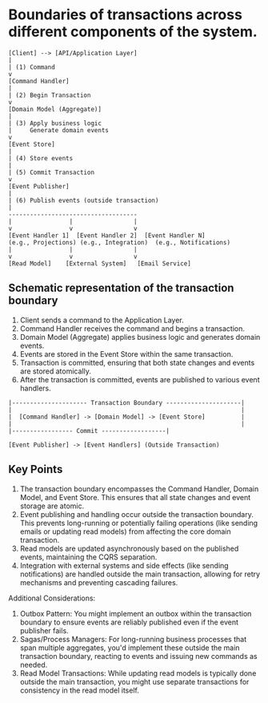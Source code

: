 # Boundaries of transactions across different components of the system.

```
[Client] --> [API/Application Layer]
|
| (1) Command
v
[Command Handler]
|
| (2) Begin Transaction
v
[Domain Model (Aggregate)]
|
| (3) Apply business logic
|     Generate domain events
v
[Event Store]
|
| (4) Store events
|
| (5) Commit Transaction
v
[Event Publisher]
|
| (6) Publish events (outside transaction)
|
------------------------------------
|                |                 |
v                v                 v
[Event Handler 1]  [Event Handler 2]  [Event Handler N]
(e.g., Projections) (e.g., Integration)  (e.g., Notifications)
|                |                 |
v                v                 v
[Read Model]    [External System]   [Email Service]
```

## Schematic representation of the transaction boundary

1. Client sends a command to the Application Layer.
2. Command Handler receives the command and begins a transaction.
3. Domain Model (Aggregate) applies business logic and generates domain events.
4. Events are stored in the Event Store within the same transaction.
5. Transaction is committed, ensuring that both state changes and events are stored atomically.
6. After the transaction is committed, events are published to various event handlers.

```
|--------------------- Transaction Boundary ---------------------|
|                                                                |
|  [Command Handler] -> [Domain Model] -> [Event Store]          |
|                                                                |
|----------------- Commit ------------------|

[Event Publisher] -> [Event Handlers] (Outside Transaction)
```

## Key Points

1. The transaction boundary encompasses the Command Handler, Domain Model, and Event Store. This ensures that all state changes and event storage are atomic.
2. Event publishing and handling occur outside the transaction boundary. This prevents long-running or potentially failing operations (like sending emails or updating read models) from affecting the core domain transaction.
3. Read models are updated asynchronously based on the published events, maintaining the CQRS separation.
4. Integration with external systems and side effects (like sending notifications) are handled outside the main transaction, allowing for retry mechanisms and preventing cascading failures.

Additional Considerations:

1. Outbox Pattern: You might implement an outbox within the transaction boundary to ensure events are reliably published even if the event publisher fails.
2. Sagas/Process Managers: For long-running business processes that span multiple aggregates, you'd implement these outside the main transaction boundary, reacting to events and issuing new commands as needed.
3. Read Model Transactions: While updating read models is typically done outside the main transaction, you might use separate transactions for consistency in the read model itself.